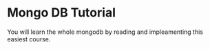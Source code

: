 # Mongo DB Tutorial
You will learn the whole mongodb by reading and impleamenting this easiest course.
